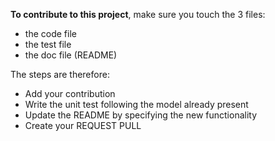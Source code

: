 **To contribute to this project**, make sure you touch the 3 files:
- the code file
- the test file
- the doc file (README)

The steps are therefore:
- Add your contribution
- Write the unit test following the model already present
- Update the README by specifying the new functionality
- Create your REQUEST PULL
